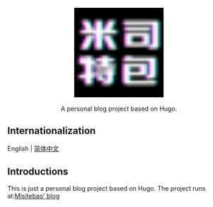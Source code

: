 <p style="text-align: center">
   <img src="/static/favicon-32x32.png" width="40%"><br/>
</p>

<p style="text-align: center">
  A personal blog project based on Hugo.<br/>
</p>

## Internationalization

English | [简体中文](README.zh_CN.md)

## Introductions

This is just a personal blog project based on Hugo. The project runs at:[Misitebao' blog](https://blog.misitebao.com)
